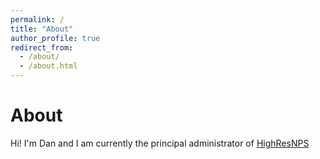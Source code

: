 ```yaml
---
permalink: /
title: "About"
author_profile: true
redirect_from: 
  - /about/
  - /about.html
---
```

About
=====

Hi! I'm Dan and I am currently the principal administrator of [HighResNPS](https://highresnps.com)
